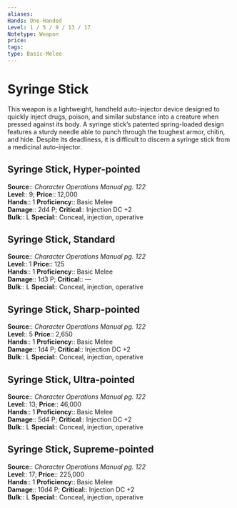 ```yaml
---
aliases: 
Hands: One-Handed
Level: 1 / 5 / 9 / 13 / 17
Notetype: Weapon
price: 
tags: 
type: Basic-Melee
---
```


# Syringe Stick

This weapon is a lightweight, handheld auto-injector device designed to quickly inject drugs, poison, and similar substance into a creature when pressed against its body. A syringe stick’s patented spring-loaded design features a sturdy needle able to punch through the toughest armor, chitin, and hide. Despite its deadliness, it is difficult to discern a syringe stick from a medicinal auto-injector.  

## Syringe Stick, Hyper-pointed

**Source**:: _Character Operations Manual pg. 122_  
**Level**:: 9;
**Price**:: 12,000  
**Hands**:: 1
**Proficiency**:: Basic Melee  
**Damage**:: 2d4 P;
**Critical**:: Injection DC +2  
**Bulk**:: L
**Special**:: Conceal, injection, operative

## Syringe Stick, Standard

**Source**:: _Character Operations Manual pg. 122_  
**Level**:: 1
**Price**:: 125  
**Hands**:: 1
**Proficiency**:: Basic Melee  
**Damage**:: 1d3 P;
**Critical**:: —  
**Bulk**:: L
**Special**:: Conceal, injection, operative

## Syringe Stick, Sharp-pointed

**Source**:: _Character Operations Manual pg. 122_  
**Level**:: 5
**Price**:: 2,650  
**Hands**:: 1
**Proficiency**:: Basic Melee  
**Damage**:: 1d4 P;
**Critical**:: Injection DC +2  
**Bulk**:: L
**Special**:: Conceal, injection, operative

## Syringe Stick, Ultra-pointed

**Source**:: _Character Operations Manual pg. 122_  
**Level**:: 13;
**Price**:: 46,000  
**Hands**:: 1
**Proficiency**:: Basic Melee  
**Damage**:: 5d4 P;
**Critical**:: Injection DC +2  
**Bulk**:: L
**Special**:: Conceal, injection, operative

## Syringe Stick, Supreme-pointed

**Source**:: _Character Operations Manual pg. 122_  
**Level**:: 17;
**Price**:: 225,000  
**Hands**:: 1
**Proficiency**:: Basic Melee  
**Damage**:: 10d4 P;
**Critical**:: Injection DC +2  
**Bulk**:: L
**Special**:: Conceal, injection, operative
